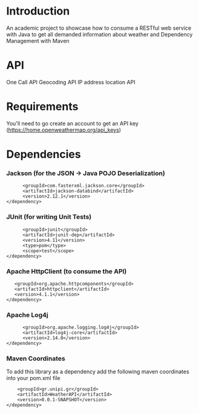 
# Introduction
An academic project to showcase how to consume a RESTful web service with Java to get all demanded information about weather and Dependency 
Management with Maven

# API
One Call API
Geocoding API
IP address location API

# Requirements
You'll need to go create an account to get an API key (https://home.openweathermap.org/api_keys)

# Dependencies
### Jackson (for the JSON -> Java POJO Deserialization)
```<dependency>
      <groupId>com.fasterxml.jackson.core</groupId>
      <artifactId>jackson-databind</artifactId>
      <version>2.12.1</version>
</dependency> 
```

### JUnit (for writing Unit Tests)
```<dependency>
      <groupId>junit</groupId>
      <artifactId>junit-dep</artifactId>
      <version>4.11</version>
      <type>pom</type>
      <scope>test</scope>
</dependency>
```

### Apache HttpClient (to consume the API)
```<dependency>
   <groupId>org.apache.httpcomponents</groupId>
   <artifactId>httpclient</artifactId>
   <version>4.1.1</version>
</dependency>
```

### Apache Log4j
```<dependency>
      <groupId>org.apache.logging.log4j</groupId>
      <artifactId>log4j-core</artifactId>
      <version>2.14.0</version>
</dependency>
```

### Maven Coordinates
To add this library as a dependency add the following maven coordinates into your pom.xml file

```<dependency>
    <groupId>gr.unipi.gr</groupId>
    <artifactId>WeatherAPI</artifactId>
    <version>0.0.1-SNAPSHOT</version>
</dependency>
```
